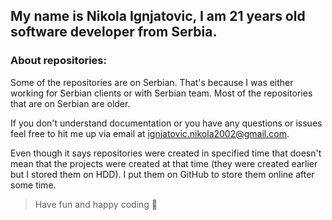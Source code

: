 ## My name is Nikola Ignjatovic, I am 21 years old software developer from Serbia. 

### About repositories:
Some of the repositories are on Serbian.
That's because I was either working for Serbian clients or with Serbian team.
Most of the repositories that are on Serbian are older. 

If you don't understand documentation or you have any questions or issues feel free to hit me up via email at ignjatovic.nikola2002@gmail.com.

Even though it says repositories were created in specified time that doesn't mean that the projects were created at that time (they were created earlier but I stored them on HDD). I put them on GitHub to store them online after some time.

> Have fun and happy coding 👋



